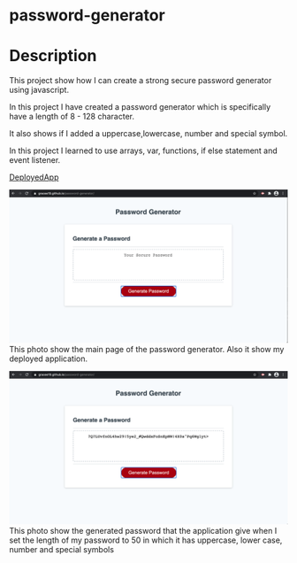 # password-generator

# Description

This project show how I can create a strong secure password generator using javascript. 

In this project I have created a password generator which is specifically have a length of 8 - 128 character.

It also shows if I added a uppercase,lowercase, number and special symbol.

In this project I learned to use arrays, var, functions, if else statement and event listener.

[DeployedApp](https://gracee19.github.io/password-generator/)

![screenshot-of-password-gen](./images/password-gen.png)
This photo show the main page of the password generator. Also it show my deployed application.

![screenshot-of-workingApp](./images/workingapp.png)
This photo show the generated password that the application give when I set the length of my password to 50 in which it has uppercase, lower case, number and special symbols
